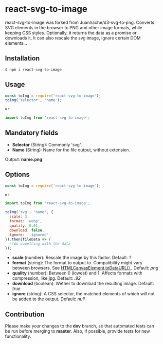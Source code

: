 # react-svg-to-image

react-svg-to-image was forked from JuanIrache/d3-svg-to-png.
Converts SVG elements in the browser to PNG and other image formats, while keeping CSS styles. Optionally, it returns the data as a promise or downloads it. It can also rescale the svg image, ignore certain DOM elements...

## Installation

```shell
$ npm i react-svg-to-image
```

## Usage

```js
const toImg = require('react-svg-to-image');
toImg('selector', 'name');

or

import toImg from 'react-svg-to-image';
```

## Mandatory fields

- **Selector** (String): Commonly 'svg'.
- **Name** (String): Name for the file output, without extension.

Output: **name.png**

## Options

```js
const toImg = require('react-svg-to-image');

or 

import toImg from 'react-svg-to-image';

toImg('svg', 'name', {
  scale: 3,
  format: 'webp',
  quality: 0.01,
  download: false,
  ignore: '.ignored'
}).then(fileData => {
  //do something with the data
});
```

- **scale** (number): Rescale the image by this factor. Default: _1_
- **format** (string): The format to output to. Compatibility might vary between browsers. See [HTMLCanvasElement.toDataURL()
  ](https://developer.mozilla.org/en-US/docs/Web/API/HTMLCanvasElement/toDataURL). Default: _png_
- **quality** (number): Between 0 (lowest) and 1. Affects formats with compression, like jpg. Default: _.92_
- **download** (boolean): Wether to download the resulting image. Default: _true_
- **ignore** (string): A CSS selector, the matched elements of which will not be added to the output. Default: _null_


## Contribution

Please make your changes to the **dev** branch, so that automated tests can be run before merging to **master**. Also, if possible, provide tests for new functionality.